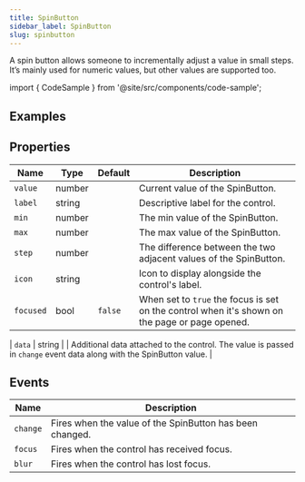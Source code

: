 ```yaml
---
title: SpinButton
sidebar_label: SpinButton
slug: spinbutton
---
```


A spin button allows someone to incrementally adjust a value in small steps. It’s mainly used for numeric values, but other values are supported too.

import { CodeSample } from '@site/src/components/code-sample';

## Examples

<CodeSample src="https://python-spinbutton-example.pgletio.repl.co" height="100px"
    python="https://github.com/pglet/examples/blob/main/python/controls/spinbutton_control.py"
    bash="https://github.com/pglet/examples/blob/main/bash/controls/spinbutton.sh"
    />


## Properties

| Name      | Type    | Default | Description |
| --------- | ------- | ------- | ----------- |
| `value`   | number  |         | Current value of the SpinButton. |
| `label`   | string  |         | Descriptive label for the control. |
| `min`     | number  |         | The min value of the SpinButton. |
| `max`     | number  |         | The max value of the SpinButton. |
| `step`    | number  |         | The difference between the two adjacent values of the SpinButton. |
| `icon`    | string  |         | Icon to display alongside the control's label. |
| `focused` | bool    | `false` | When set to `true` the focus is set on the control when it's shown on the page or page opened. |

| `data`    | string  |         | Additional data attached to the control. The value is passed in `change` event data along with the SpinButton value. |

## Events

| Name      | Description |
| --------- | ----------- |
| `change`  | Fires when the value of the SpinButton has been changed. |
| `focus`   | Fires when the control has received focus. |
| `blur`    | Fires when the control has lost focus. |